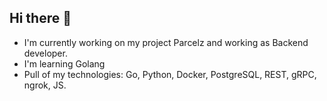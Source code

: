 ## Hi there 👋

- I'm currently working on my project Parcelz and working as Backend developer.
- I'm learning Golang
- Pull of my technologies: Go, Python, Docker, PostgreSQL, REST, gRPC, ngrok, JS.

<!--
**piftai/piftai** is a ✨ _special_ ✨ repository because its `README.md` (this file) appears on your GitHub profile.

Here are some ideas to get you started:

- 🔭 I’m currently working on ...
- 🌱 I’m currently learning ...
- 👯 I’m looking to collaborate on ...
- 🤔 I’m looking for help with ...
- 💬 Ask me about ...
- 📫 How to reach me: ...
- 😄 Pronouns: ...
- ⚡ Fun fact: ...
-->
